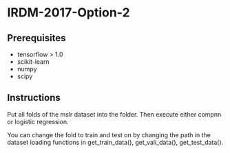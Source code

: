# IRDM-2017-Option-2
## Prerequisites
- tensorflow > 1.0
- scikit-learn
- numpy
- scipy

## Instructions 
Put all folds of the mslr dataset into the folder. Then execute either compnn or logistic regression.

You can change the fold to train and test on by changing the path in the dataset loading functions in get_train_data(), get_vali_data(), get_test_data().
